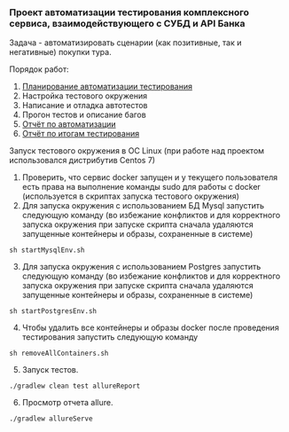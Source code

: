 ### Проект автоматизации тестирования комплексного сервиса, взаимодействующего с СУБД и API Банка
Задача - автоматизировать сценарии (как позитивные, так и негативные) покупки тура.  

Порядок работ:  
1. [Планирование автоматизации тестирования](documentation/Plan.md)
2. Настройка тестового окружения
3. Написание и отладка автотестов
4. Прогон тестов и описание багов
5. [Отчёт по автоматизации](documentation/Summary.md)
6. [Отчёт по итогам тестирования](documentation/Report.md)
  
Запуск тестового окружения в ОС Linux (при работе над проектом использовался дистрибутив Centos 7)
1. Проверить, что сервис docker запущен и у текущего пользователя есть права на выполнение команды sudo для работы с docker (используется в скриптах запуска тестового окружения)
2. Для запуска окружения с использованием БД Mysql запустить следующую команду (во избежание конфликтов и для корректного запуска окружения при запуске скрипта сначала удаляются запущенные контейнеры и образы, сохраненные в системе)
```
sh startMysqlEnv.sh
```
3. Для запуска окружения с использованием Postgres запустить следующую команду (во избежание конфликтов и для корректного запуска окружения при запуске скрипта сначала удаляются запущенные контейнеры и образы, сохраненные в системе)
```
sh startPostgresEnv.sh
```
4. Чтобы удалить все контейнеры и образы docker после проведения тестирования запустить следующую команду
```
sh removeAllContainers.sh
```

5. Запуск тестов.
```
./gradlew clean test allureReport
```

6. Просмотр отчета allure.
```
./gradlew allureServe
```
